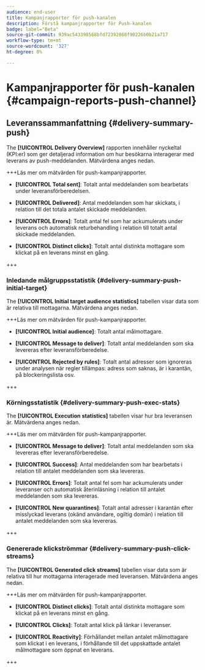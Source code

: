 ```yaml
---
audience: end-user
title: Kampanjrapporter för push-kanalen
description: Förstå kampanjrapporter för Push-kanalen
badge: label="Beta"
source-git-commit: 939ac543398568bfd72392860f90226b0b21a717
workflow-type: tm+mt
source-wordcount: '327'
ht-degree: 0%

---
```



# Kampanjrapporter för push-kanalen {#campaign-reports-push-channel}

## Leveranssammanfattning {#delivery-summary-push}

The **[!UICONTROL Delivery Overview]** rapporten innehåller nyckeltal (KPI:er) som ger detaljerad information om hur besökarna interagerar med leverans av push-meddelanden. Mätvärdena anges nedan.

+++Läs mer om mätvärden för push-kampanjrapporter.

* **[!UICONTROL Total sent]**: Totalt antal meddelanden som bearbetats under leveransförberedelsen.

* **[!UICONTROL Delivered]**: Antal meddelanden som har skickats, i relation till det totala antalet skickade meddelanden.

* **[!UICONTROL Errors]**: Totalt antal fel som har ackumulerats under leverans och automatisk returbehandling i relation till totalt antal skickade meddelanden.

* **[!UICONTROL Distinct clicks]**: Totalt antal distinkta mottagare som klickat på en leverans minst en gång.

+++

### Inledande målgruppsstatistik {#delivery-summary-push-initial-target}

The **[!UICONTROL Initial target audience statistics]** tabellen visar data som är relativa till mottagarna. Mätvärdena anges nedan.

+++Läs mer om mätvärden för push-kampanjrapporter.

* **[!UICONTROL Initial audience]**: Totalt antal målmottagare.

* **[!UICONTROL Message to deliver]**: Totalt antal meddelanden som ska levereras efter leveransförberedelse.

* **[!UICONTROL Rejected by rules]**: Totalt antal adresser som ignoreras under analysen när regler tillämpas: adress som saknas, är i karantän, på blockeringslista osv.

+++

### Körningsstatistik {#delivery-summary-push-exec-stats}

The **[!UICONTROL Execution statistics]** tabellen visar hur bra leveransen är. Mätvärdena anges nedan.

+++Läs mer om mätvärden för push-kampanjrapporter.

* **[!UICONTROL Message to deliver]**: Totalt antal meddelanden som ska levereras efter leveransförberedelse.

* **[!UICONTROL Success]**: Antal meddelanden som har bearbetats i relation till antalet meddelanden som ska levereras.

* **[!UICONTROL Errors]**: Totalt antal fel som har ackumulerats under leveranser och automatisk återinläsning i relation till antalet meddelanden som ska levereras.

* **[!UICONTROL New quarantines]**: Totalt antal adresser i karantän efter misslyckad leverans (okänd användare, ogiltig domän) i relation till antalet meddelanden som ska levereras.

+++

### Genererade klickströmmar {#delivery-summary-push-click-streams}

The **[!UICONTROL Generated click streams]** tabellen visar data som är relativa till hur mottagarna interagerade med leveransen. Mätvärdena anges nedan.

+++Läs mer om mätvärden för push-kampanjrapporter.

* **[!UICONTROL Distinct clicks]**: Totalt antal distinkta mottagare som klickat på en leverans minst en gång.

* **[!UICONTROL Clicks]**: Totalt antal klick på länkar i leveranser.

* **[!UICONTROL Reactivity]**: Förhållandet mellan antalet målmottagare som klickat i en leverans, i förhållande till det uppskattade antalet målmottagare som öppnat en leverans.

+++
